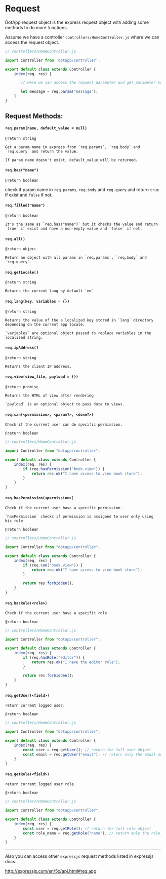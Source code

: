 # Request

DotApp request object is the express request object with adding some methods to do more functions.

Assume we have a controller `controllers/HomeController.js` where we can access the request object.

``` javascript
// controllers/HomeController.js

import Controller from 'dotapp/controller';

export default class extends Controller {
    index(req, res) {

       // Here we can access the request parameter and get parameter value from url

       let message = req.param("message");
    }
}
```

## Request Methods:

#### `req.param(name, default_value = null)`

    @return string

    Get a param name in express from `req.params`, `req.body` and `req.query` and return the value.

    If param name doesn't exist, default_value will be returned.

#### `req.has("name")`

    @return boolean

   check if param name in `req.params`, `req.body` and `req.query` and return `true` if exist and `false` if not.

#### `req.filled("name")`

    @return boolean

    It's the same as `req.has("name")` but it checks the value and return `true` if exist and have a non-empty value and `false` if not.

#### `req.all()`

    @return object

    Return an object with all params in `req.params`, `req.body` and `req.query`.

#### `req.getLocale()`

    @return string

    Returns the current lang by default `en`
    
#### `req.lang(key, variables = {})`

    @return string

    Returns the value of the a localized key stored in `lang` directory depending on the current app locale.

    `variables` are optional object passed to replace variables in the localized string.

#### `req.ipAddress()`

    @return string

    Returns the client IP address.


#### `req.view(view_file, payload = {})`

    @return promise

    Returns the HTML of view after rendering

    `payload` is an optional object to pass data to views.

#### `req.can(<permission>, <param?>, <done?>)`

    Check if the current user can do specific permission.

    @return boolean

```javascript
// controllers/HomeController.js

import Controller from "dotapp/controller";

export default class extends Controller {
    index(req, res) {
        if (req.hasPermission("book.view")) {
            return res.ok("I have access to view book store");
        }
    }
}
```

#### `req.hasPermission(<permission>)`

    Check if the current user have a specific permission.

    `hasPermission` checks if permission is assigned to user only using his role

    @return boolean

```javascript
// controllers/HomeController.js

import Controller from "dotapp/controller";

export default class extends Controller {
    index(req, res) {
        if (req.can("book.view")) {
            return res.ok("I have access to view book store");
        }

        return res.forbidden();
    }
}
```

#### `req.hasRole(<role>)`

    Check if the current user have a specific role.

    @return boolean

```javascript
// controllers/HomeController.js

import Controller from "dotapp/controller";

export default class extends Controller {
    index(req, res) {
        if (req.hasRole("editor")) {
            return res.ok("I have the editor role");
        }

        return res.forbidden();
    }
}
```

#### `req.getUser(<field>)`

    return current logged user.

    @return boolean

```javascript
// controllers/HomeController.js

import Controller from "dotapp/controller";

export default class extends Controller {
    index(req, res) {
        const user = req.getUser(); // return the full user object
        const email = req.getUser("email"); // return only the email address
    }
}
```

#### `req.getRole(<field>)`

    return current logged user role.

    @return boolean

``` javascript
// controllers/HomeController.js

import Controller from "dotapp/controller";

export default class extends Controller {
    index(req, res) {
        const user = req.getRole(); // return the full role object
        const role_name = req.getRole("name"); // return only the role_name
    }
}
```


---

Also you can access other `expressjs` request methods listed in expressjs docs.

http://expressjs.com/en/5x/api.html#req.app
